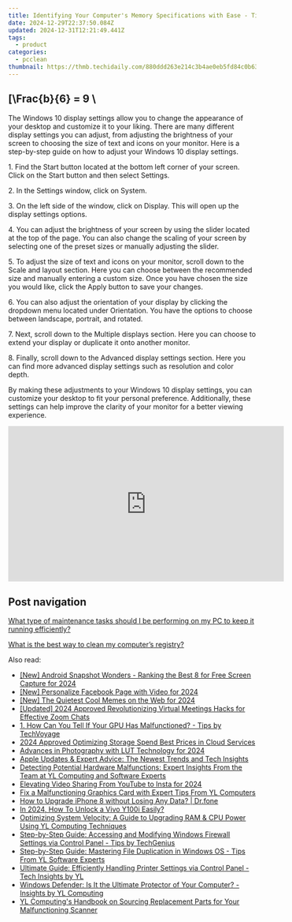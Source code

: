 ```yaml
---
title: Identifying Your Computer's Memory Specifications with Ease - Tips From YL Computing
date: 2024-12-29T22:37:50.084Z
updated: 2024-12-31T12:21:49.441Z
tags:
  - product
categories:
  - pcclean
thumbnail: https://thmb.techidaily.com/880ddd263e214c3b4ae0eb5fd84c0b63be50232aa4ce3a994c19ff834b47aa92.jpg
---
```


## \[\Frac{b}{6} = 9 \

The Windows 10 display settings allow you to change the appearance of your desktop and customize it to your liking. There are many different display settings you can adjust, from adjusting the brightness of your screen to choosing the size of text and icons on your monitor. Here is a step-by-step guide on how to adjust your Windows 10 display settings. 

1\. Find the Start button located at the bottom left corner of your screen. Click on the Start button and then select Settings.

2\. In the Settings window, click on System.

3\. On the left side of the window, click on Display. This will open up the display settings options. 

4\. You can adjust the brightness of your screen by using the slider located at the top of the page. You can also change the scaling of your screen by selecting one of the preset sizes or manually adjusting the slider.

5\. To adjust the size of text and icons on your monitor, scroll down to the Scale and layout section. Here you can choose between the recommended size and manually entering a custom size. Once you have chosen the size you would like, click the Apply button to save your changes.

6\. You can also adjust the orientation of your display by clicking the dropdown menu located under Orientation. You have the options to choose between landscape, portrait, and rotated.

7\. Next, scroll down to the Multiple displays section. Here you can choose to extend your display or duplicate it onto another monitor.

8\. Finally, scroll down to the Advanced display settings section. Here you can find more advanced display settings such as resolution and color depth. 

By making these adjustments to your Windows 10 display settings, you can customize your desktop to fit your personal preference. Additionally, these settings can help improve the clarity of your monitor for a better viewing experience.

<!-- affiliate ads begin -->
<iframe width="560" height="315" src="https://www.youtube.com/embed/ASUEYpqSP5E?si=0KOZxrTVexTuUkRn" title="YouTube video player" frameborder="0" allow="accelerometer; autoplay; clipboard-write; encrypted-media; gyroscope; picture-in-picture; web-share" referrerpolicy="strict-origin-when-cross-origin" allowfullscreen></iframe>
<!-- affiliate ads end -->

## Post navigation

[What type of maintenance tasks should I be performing on my PC to keep it running efficiently?](https://tools.techidaily.com/pcclean/products/)

[What is the best way to clean my computer’s registry?](https://tools.techidaily.com/pcclean/products/)

<ins class="adsbygoogle"
     style="display:block"
     data-ad-format="autorelaxed"
     data-ad-client="ca-pub-7571918770474297"
     data-ad-slot="1223367746"></ins>

<ins class="adsbygoogle"
     style="display:block"
     data-ad-client="ca-pub-7571918770474297"
     data-ad-slot="8358498916"
     data-ad-format="auto"
     data-full-width-responsive="true"></ins>

<span class="atpl-alsoreadstyle">Also read:</span>
<div><ul>
<li><a href="https://visual-screen-recording.techidaily.com/new-android-snapshot-wonders-ranking-the-best-8-for-free-screen-capture-for-2024/"><u>[New] Android Snapshot Wonders - Ranking the Best 8 for Free Screen Capture for 2024</u></a></li>
<li><a href="https://facebook-videos.techidaily.com/new-personalize-facebook-page-with-video-for-2024/"><u>[New] Personalize Facebook Page with Video for 2024</u></a></li>
<li><a href="https://facebook-video-recording.techidaily.com/new-the-quietest-cool-memes-on-the-web-for-2024/"><u>[New] The Quietest Cool Memes on the Web for 2024</u></a></li>
<li><a href="https://on-screen-recording.techidaily.com/updated-2024-approved-revolutionizing-virtual-meetings-hacks-for-effective-zoom-chats/"><u>[Updated] 2024 Approved Revolutionizing Virtual Meetings Hacks for Effective Zoom Chats</u></a></li>
<li><a href="https://discover-alternatives.techidaily.com/1-how-can-you-tell-if-your-gpu-has-malfunctioned-tips-by-techvoyage/"><u>1. How Can You Tell If Your GPU Has Malfunctioned? - Tips by TechVoyage</u></a></li>
<li><a href="https://extra-skills.techidaily.com/2024-approved-optimizing-storage-spend-best-prices-in-cloud-services/"><u>2024 Approved Optimizing Storage Spend Best Prices in Cloud Services</u></a></li>
<li><a href="https://fox-boxes.techidaily.com/advances-in-photography-with-lut-technology-for-2024/"><u>Advances in Photography with LUT Technology for 2024</u></a></li>
<li><a href="https://techtrends.techidaily.com/apple-updates-and-expert-advice-the-newest-trends-and-tech-insights/"><u>Apple Updates & Expert Advice: The Newest Trends and Tech Insights</u></a></li>
<li><a href="https://discover-alternatives.techidaily.com/detecting-potential-hardware-malfunctions-expert-insights-from-the-team-at-yl-computing-and-software-experts/"><u>Detecting Potential Hardware Malfunctions: Expert Insights From the Team at YL Computing and Software Experts</u></a></li>
<li><a href="https://youtube-zero.techidaily.com/ting-video-sharing-from-youtube-to-insta-for-2024/"><u>Elevating Video Sharing From YouTube to Insta for 2024</u></a></li>
<li><a href="https://discover-alternatives.techidaily.com/fix-a-malfunctioning-graphics-card-with-expert-tips-from-yl-computers/"><u>Fix a Malfunctioning Graphics Card with Expert Tips From YL Computers</u></a></li>
<li><a href="https://review-topics.techidaily.com/how-to-upgrade-iphone-8-without-losing-any-data-drfone-by-drfone-ios-system-repair-ios-system-repair/"><u>How to Upgrade iPhone 8 without Losing Any Data? | Dr.fone</u></a></li>
<li><a href="https://unlock-android.techidaily.com/in-2024-how-to-unlock-a-vivo-y100i-easily-by-drfone-android/"><u>In 2024, How To Unlock a Vivo Y100i Easily?</u></a></li>
<li><a href="https://discover-alternatives.techidaily.com/optimizing-system-velocity-a-guide-to-upgrading-ram-and-cpu-power-using-yl-computing-techniques/"><u>Optimizing System Velocity: A Guide to Upgrading RAM & CPU Power Using YL Computing Techniques</u></a></li>
<li><a href="https://discover-alternatives.techidaily.com/step-by-step-guide-accessing-and-modifying-windows-firewall-settings-via-control-panel-tips-by-techgenius/"><u>Step-by-Step Guide: Accessing and Modifying Windows Firewall Settings via Control Panel - Tips by TechGenius</u></a></li>
<li><a href="https://discover-alternatives.techidaily.com/step-by-step-guide-mastering-file-duplication-in-windows-os-tips-from-yl-software-experts/"><u>Step-by-Step Guide: Mastering File Duplication in Windows OS - Tips From YL Software Experts</u></a></li>
<li><a href="https://discover-alternatives.techidaily.com/ultimate-guide-efficiently-handling-printer-settings-via-control-panel-tech-insights-by-yl/"><u>Ultimate Guide: Efficiently Handling Printer Settings via Control Panel - Tech Insights by YL</u></a></li>
<li><a href="https://discover-alternatives.techidaily.com/windows-defender-is-it-the-ultimate-protector-of-your-computer-insights-by-yl-computing/"><u>Windows Defender: Is It the Ultimate Protector of Your Computer? - Insights by YL Computing</u></a></li>
<li><a href="https://discover-alternatives.techidaily.com/yl-computings-handbook-on-sourcing-replacement-parts-for-your-malfunctioning-scanner/"><u>YL Computing's Handbook on Sourcing Replacement Parts for Your Malfunctioning Scanner</u></a></li>
</ul></div>

